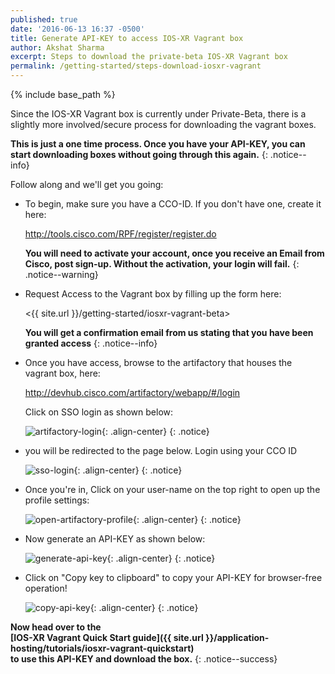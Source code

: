 ```yaml
---
published: true
date: '2016-06-13 16:37 -0500'
title: Generate API-KEY to access IOS-XR Vagrant box
author: Akshat Sharma
excerpt: Steps to download the private-beta IOS-XR Vagrant box
permalink: /getting-started/steps-download-iosxr-vagrant
---
```


{% include base_path %}

Since the IOS-XR Vagrant box is currently under Private-Beta, there is a slightly more involved/secure process for downloading the vagrant boxes.  

**This is just a one time process. Once you have your API-KEY, you can start downloading boxes without going through this again.**
{: .notice--info}


Follow along and we'll get you going:  

*  To begin, make sure you have a CCO-ID. If you don't have one, create it here:  

   <http://tools.cisco.com/RPF/register/register.do>
   
   **You will need to activate your account, once you receive an Email from Cisco, post sign-up. Without the activation, your login will fail.**
   {: .notice--warning}
   
*  Request Access to the Vagrant box by filling up the form here:

   <{{ site.url }}/getting-started/iosxr-vagrant-beta>
   
   **You will get a confirmation email from us stating that you have been granted access**
   {: .notice--info}
   
*  Once you have access, browse to the artifactory that houses the vagrant box, here:

   <http://devhub.cisco.com/artifactory/webapp/#/login>

   Click on SSO login as shown below:

   ![artifactory-login](https://xrdocs.github.io/xrdocs-images/assets/tutorial-images/artifactory-login.png){: .align-center}
   {: .notice}
  

*  you will be redirected to the page below. Login using your CCO ID

   ![sso-login](https://xrdocs.github.io/xrdocs-images/assets/tutorial-images/sso-login.png){: .align-center}
   {: .notice}

*  Once you're in, Click on your user-name on the top right to open up the profile settings:  

   ![open-artifactory-profile](https://xrdocs.github.io/xrdocs-images/assets/tutorial-images/browse-to-user-profile.png){: .align-center}
   {: .notice}

*  Now generate an API-KEY as shown below:  

   ![generate-api-key](https://xrdocs.github.io/xrdocs-images/assets/tutorial-images/generate-key.png){: .align-center}
   {: .notice}

*  Click on  "Copy key to clipboard" to copy your API-KEY for browser-free operation!
  
   ![copy-api-key](https://xrdocs.github.io/xrdocs-images/assets/tutorial-images/copy-api-key.png){: .align-center}
   {: .notice}


**Now head over to the   
[IOS-XR Vagrant Quick Start guide]({{ site.url }}/application-hosting/tutorials/iosxr-vagrant-quickstart)   
to use this API-KEY and download the box.**
{: .notice--success}




